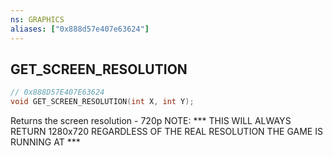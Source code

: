 ```yaml
---
ns: GRAPHICS
aliases: ["0x888d57e407e63624"]
---
```

## GET_SCREEN_RESOLUTION

```c
// 0x888D57E407E63624
void GET_SCREEN_RESOLUTION(int X, int Y);
```

Returns the screen resolution - 720p NOTE: *** THIS WILL ALWAYS RETURN 1280x720 REGARDLESS OF THE REAL RESOLUTION THE GAME IS RUNNING AT ***

